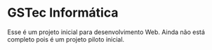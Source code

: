 # GSTec Informática


<p>Esse é um projeto inicial para desenvolvimento Web. Ainda não está completo pois é um projeto piloto inicial.</p>
